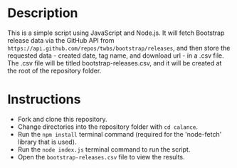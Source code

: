 # Description

This is a simple script using JavaScript and Node.js. It will fetch Bootstrap release data via the GitHub
API from `https://api.github.com/repos/twbs/bootstrap/releases`, and then store the requested data - created date, tag name, and download url - in a .csv file. The .csv file will be titled bootstrap-releases.csv, and it will be created at the root of the repository folder.

# Instructions

- Fork and clone this repository.
- Change directories into the repository folder with `cd calance`.
- Run the `npm install` terminal command (required for the 'node-fetch' library that is used).
- Run the `node index.js` terminal command to run the script.
- Open the `bootstrap-releases.csv` file to view the results.
